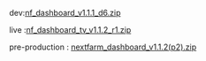 





dev:[nf_dashboard_v1.1.1_d6.zip](https://github.com/user-attachments/files/18769015/nf_dashboard_v1.1.1_d6.zip)



live :[nf_dashboard_tv_v1.1.2_r1.zip](https://github.com/user-attachments/files/18859114/nf_dashboard_tv_v1.1.2_r1.zip)

pre-production : [nextfarm_dashboard_v1.1.2(p2).zip](https://github.com/user-attachments/files/18823348/nextfarm_dashboard_v1.1.2.p2.zip)
